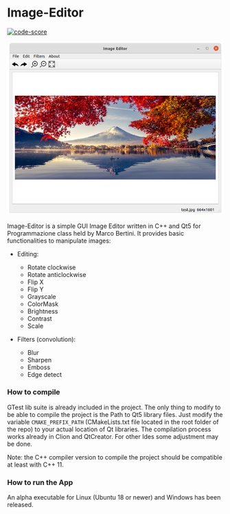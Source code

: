 # Image-Editor

[![code-score](https://img.shields.io/badge/Embold%20rating-4.07/5-success.svg)](#)

![image info](screen_shot.png)

Image-Editor is a simple GUI Image Editor written in C++ and Qt5 for Programmazione class held by Marco Bertini. It provides basic functionalities to manipulate images:
 * Editing:
     * Rotate clockwise
     * Rotate anticlockwise
     * Flip X
     * Flip Y
     * Grayscale
     * ColorMask
     * Brightness
     * Contrast
     * Scale

  * Filters (convolution):
     * Blur
     * Sharpen
     * Emboss
     * Edge detect

### How to compile ###
GTest lib suite is already included in the project. The only thing to modify to be able to compile the project is the Path to Qt5 library files. Just modify the variable `CMAKE_PREFIX_PATH` (CMakeLists.txt file located in the root folder of the repo) to your actual location of Qt libraries. The compilation process works already in Clion and QtCreator. For other Ides some adjustment may be done.

Note: the C++ compiler version to compile the project should be compatible at least with C++ 11.

### How to run the App ###
An alpha executable for Linux (Ubuntu 18 or newer) and Windows has been released.
